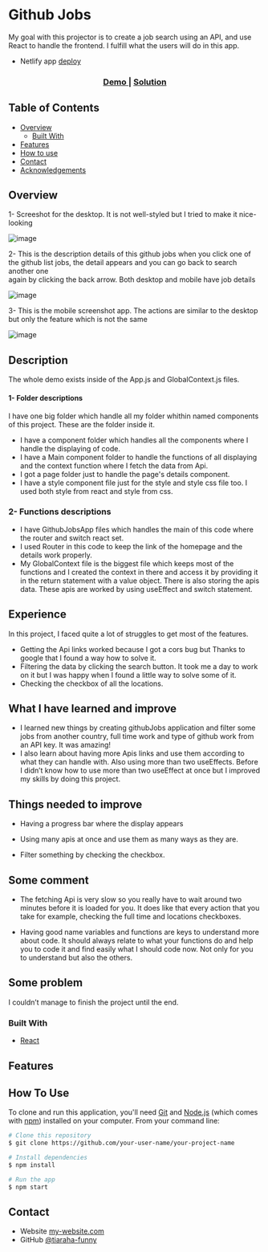 # Github Jobs

My goal with this projector is to create a job search using an API, and use React to handle the frontend. I fulfill what the  users will do in this app.
-   Netlify app [deploy](https://github-jobs-peta.netlify.app/)

<div align="center">
  <h3>
    <a href="https://{your-demo-link.your-domain}">
      Demo
    </a>
    <span> | </span>
    <a href="https://{your-url-to-the-solution}">
      Solution
    </a>
  </h3>
</div>

<!-- TABLE OF CONTENTS -->

## Table of Contents

-   [Overview](#overview)
    -   [Built With](#built-with)
-   [Features](#features)
-   [How to use](#how-to-use)
-   [Contact](#contact)
-   [Acknowledgements](#acknowledgements)

<!-- OVERVIEW -->

## Overview

1-  Screeshot for the desktop. It is not 
well-styled but I tried to make it 
nice-looking

![image](./images/desktop-githubjob-image.png)

2-  This is the description details of 
this github jobs when you click one of the 
github list jobs, the detail appears and 
you can go back to search another one  
again by clicking the back arrow. Both 
desktop and mobile have job details

![image](./images/job-detail.png)

3- This is the mobile screenshot app. The 
actions are similar to the desktop but 
only the feature which is not the same

![image](./images/mobile-githubjob-image.png)

## Description

The whole demo exists inside of the App.js and GlobalContext.js files.

#### **1- Folder descriptions**

  I have one big folder which handle all my folder whithin named components of this project. These are the folder inside it.

  -  I have a component folder which handles all the components where I handle the displaying of code. 
  -  I have a Main component folder to handle the functions of all displaying and the context function where I fetch the data from Api. 
 - I got a page folder just to handle the page's details component. 
 - I have a style component file just for the style and style css file too. I used both style from react and style from css.

### **2- Functions descriptions**

- I have GithubJobsApp files which handles the main of this code where the router and switch react set. 
- I used Router in this code to keep the link of the homepage and the details work properly.
- My GlobalContext file is the biggest file which keeps most of the functions and I created the context in there and access it by providing it in the return statement with a value object. There is also storing the apis data. These apis are worked by using useEffect and switch statement.

## Experience

In this project, I faced quite a lot of struggles to get most of the features.

- Getting the Api links worked because I got a cors bug but Thanks to google that I found a way how to solve it.
- Filtering the data by clicking the search button. It took me a day to work on it but I was happy when I found a little way to solve some of it.
- Checking the checkbox of all the locations. 

## What I have learned and improve

- I learned new things by creating githubJobs application and filter some jobs from another country, full time work and type of github work from an API key. It was amazing! 
- I also learn about having more Apis links and use them according to what they can handle with. Also using more than two useEffects. Before I didn’t know how to use more than two useEffect at once but I improved my skills by doing this project.

## Things needed to improve

- Having a progress bar where the display appears

- Using many apis at once and use them as many ways as they are.

- Filter something by checking the checkbox.

## Some comment

- The fetching Api is very slow so you really have to wait around two minutes before it is loaded for you. It does like that every action that you take for example, checking the full time and locations checkboxes. 

- Having good name variables and functions are keys to understand more about code. It should always relate to what your functions do and help you to code it and find easily what I should code now. Not only for you to understand but also the others.

## Some problem

I couldn’t manage to finish the project until the end.



### Built With

<!-- This section should list any major frameworks that you built your project using. Here are a few examples.-->

-   [React](https://reactjs.org/)

## Features

<!-- List the features of your application or follow the template. Don't share the figma file here :) -->

## How To Use

<!-- Example: -->

To clone and run this application, you'll need [Git](https://git-scm.com) and [Node.js](https://nodejs.org/en/download/) (which comes with [npm](http://npmjs.com)) installed on your computer. From your command line:

```bash
# Clone this repository
$ git clone https://github.com/your-user-name/your-project-name

# Install dependencies
$ npm install

# Run the app
$ npm start
```

## Contact

-   Website [my-website.com](https://github-jobs-peta.netlify.app/)
-   GitHub [@tiaraha-funny](https://github.com/Tiaraha-funny/github-jobs)

